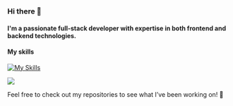 ### Hi there 👋

#### I'm a passionate full-stack developer with expertise in both frontend and backend technologies. 

#### My skills
[![My Skills](https://skillicons.dev/icons?i=flutter,dart,java,spring,mysql,html,css,bootstrap,jquery,js,nodejs,electron,firebase,vscode,androidstudio)](https://skillicons.dev)

![](https://komarev.com/ghpvc/?username=seraaaaaaaa&color=blue)

Feel free to check out my repositories to see what I’ve been working on! 🚀
